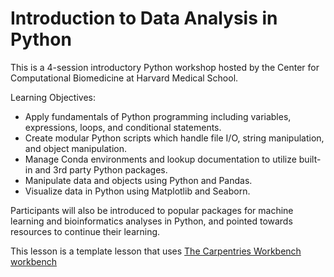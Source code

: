 # Introduction to Data Analysis in Python

This is a 4-session introductory Python workshop hosted by the Center for Computational Biomedicine at Harvard Medical School. 

Learning Objectives:

- Apply fundamentals of Python programming including variables, expressions, loops, and conditional statements.
- Create modular Python scripts which handle file I/O, string manipulation, and object manipulation.
- Manage Conda environments and lookup documentation to utilize built-in and 3rd party Python packages.
- Manipulate data and objects using Python and Pandas.
- Visualize data in Python using Matplotlib and Seaborn.

Participants will also be introduced to popular packages for machine learning and bioinformatics analyses in Python, and pointed towards resources to continue their learning. 


This lesson is a template lesson that uses [The Carpentries Workbench](https://carpentries.org/) [workbench](https://carpentries.github.io/workbench/)
